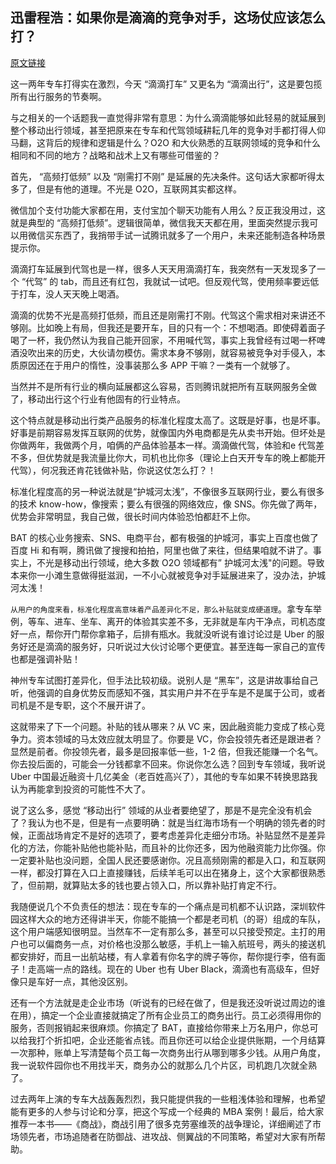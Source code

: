 ## 迅雷程浩：如果你是滴滴的竞争对手，这场仗应该怎么打？

[原文链接](http://36kr.com/p/5037215.html)

这一两年专车打得实在激烈，今天 “滴滴打车” 又更名为 “滴滴出行”，这是要包揽所有出行服务的节奏啊。

与之相关的一个话题我一直觉得非常有意思：为什么滴滴能够如此轻易的就延展到整个移动出行领域，甚至把原来在专车和代驾领域耕耘几年的竞争对手都打得人仰马翻，这背后的规律和逻辑是什么？O2O 和大伙熟悉的互联网领域的竞争和什么相同和不同的地方？战略和战术上又有哪些可借鉴的？

首先， “高频打低频” 以及 “刚需打不刚” 是延展的先决条件。这句话大家都听得太多了，但是有他的道理。不光是 O2O，互联网其实都这样。

微信加个支付功能大家都在用，支付宝加个聊天功能有人用么？反正我没用过，这就是典型的 “高频打低频”。逻辑很简单，微信我天天都在用，里面突然提示我可以用微信买东西了，我捎带手试一试腾讯就多了一个用户，未来还能制造各种场景提示你。

滴滴打车延展到代驾也是一样，很多人天天用滴滴打车，我突然有一天发现多了一个 “代驾” 的 tab，而且还有红包，我就试一试吧。但反观代驾，使用频率要远低于打车，没人天天晚上喝酒。

滴滴的优势不光是高频打低频，而且还是刚需打不刚。代驾这个需求相对来讲还不够刚。比如晚上有局，但我还是要开车，目的只有一个：不想喝酒。即使碍着面子喝了一杯，我仍然认为我自己能开回家，不用喊代驾，事实上我曾经有过喝一杯啤酒没吹出来的历史，大伙请勿模仿。需求本身不够刚，就容易被竞争对手侵入，本质原因还在于用户的惰性，没事装那么多 APP 干嘛？一类有一个就够了。

当然并不是所有行业的横向延展都这么容易，否则腾讯就把所有互联网服务全做了，移动出行这个行业有他固有的行业特点。

这个特点就是移动出行类产品服务的标准化程度太高了。这既是好事，也是坏事。好事是前期容易发挥互联网的优势，就像国内外电商都是先从卖书开始。但坏处是你做两年，我做两个月，咱俩的产品体验基本一样。滴滴做代驾，体验和e 代驾差不多，但优势就是我流量比你大，司机也比你多（理论上白天开专车的晚上都能开代驾），何况我还肯花钱做补贴，你说这仗怎么打？！

标准化程度高的另一种说法就是“护城河太浅”，不像很多互联网行业，要么有很多的技术 know-how，像搜索；要么有很强的网络效应，像 SNS。你先做了两年，优势会非常明显，我自己做，很长时间内体验恐怕都赶不上你。

BAT 的核心业务搜索、SNS、电商平台，都有极强的护城河，事实上百度也做了百度 Hi 和有啊，腾讯做了搜搜和拍拍，阿里也做了来往，但结果咱就不讲了。事实上，不光是移动出行领域，绝大多数 O2O 领域都有” 护城河太浅"的问题。导致本来你一小滩生意做得挺滋润，一不小心就被竞争对手延展进来了，没办法，护城河太浅！

`从用户的角度来看，标准化程度高意味着产品差异化不足，那么补贴就变成硬道理`。拿专车举例，等车、进车、坐车、离开的体验其实差不多，无非就是车内干净点，司机态度好一点，帮你开门帮你拿箱子，后排有瓶水。我就没听说有谁讨论过是 Uber 的服务好还是滴滴的服务好，只听说过大伙讨论哪个更便宜。甚至连每一家自己的宣传也都是强调补贴！

神州专车试图打差异化，但手法比较初级。说别人是 “黑车”，这是讲故事给自己听，他强调的自身优势反而感知不强，其实用户并不在乎车是不是属于公司，或者司机是不是专职，这个不展开讲了。

这就带来了下一个问题。补贴的钱从哪来？从 VC 来，因此融资能力变成了核心竞争力。资本领域的马太效应就太明显了。你要是 VC，你会投领先者还是跟进者？显然是前者。你投领先者，最多是回报率低一些，1-2 倍，但我还能赚一个名气。你去投后面的，可能会一分钱都拿不回来。你说你怎么选？回到专车领域，我听说 Uber 中国最近融资十几亿美金（老百姓高兴了），其他的专车如果不转换思路我认为再能拿到投资的可能性不大了。

说了这么多，感觉 “移动出行” 领域的从业者要绝望了，那是不是完全没有机会了？我认为也不是，但是有一点要明确：就是当红海市场有一个明确的领先者的时候，正面战场肯定不是好的选项了，要考虑差异化走细分市场。补贴显然不是差异化的方法，你能补贴他也能补贴，而且补的比你还多，因为他融资能力比你强。你一定要补贴也没问题，全国人民还要感谢你。况且高频刚需的都是入口，和互联网一样，都没打算在入口上直接赚钱，后续羊毛可以出在猪身上，这个大家都很熟悉了，但前期，就算贴太多的钱也要占领入口，所以靠补贴打肯定不行。

我随便说几个不负责任的想法：现在专车的一个痛点是司机都不认识路，深圳软件园这样大众的地方还得讲半天，你能不能搞一个都是老司机（的哥）组成的车队，这个用户端感知很明显。当然车不一定有那么多，甚至可以只接受预定。主打的用户也可以偏商务一点，对价格也没那么敏感，手机上一输入航班号，两头的接送机都安排好，而且一出航站楼，有人拿着有你名字的牌子等你，帮你提行李，倍有面子！走高端一点的路线。现在的 Uber 也有 Uber Black，滴滴也有高级车，但好像只是车好一点，其他没区别。

还有一个方法就是走企业市场（听说有的已经在做了，但是我还没听说过周边的谁在用），搞定一个企业直接就搞定了所有企业员工的商务出行。员工必须得用你的服务，否则报销起来很麻烦。你搞定了 BAT，直接给你带来上万名用户，你总可以给我打个折扣吧，企业还能省点钱。而且你还可以给企业提供账期，一个月结算一次那种，账单上写清楚每个员工每一次商务出行从哪到哪多少钱。从用户角度，我一说软件园你也不用找半天，商务办公的就那么几个片区，司机跑几次就全熟了。

过去两年上演的专车大战轰轰烈烈，我只能提供我的一些粗浅体验和理解，也希望能有更多的人参与讨论和分享，把这个写成一个经典的 MBA 案例！最后，给大家推荐一本书——《商战》，商战引用了很多克劳塞维茨的战争理论，详细阐述了市场领先者，市场追随者在防御战、进攻战、侧翼战的不同策略，希望对大家有所帮助。
